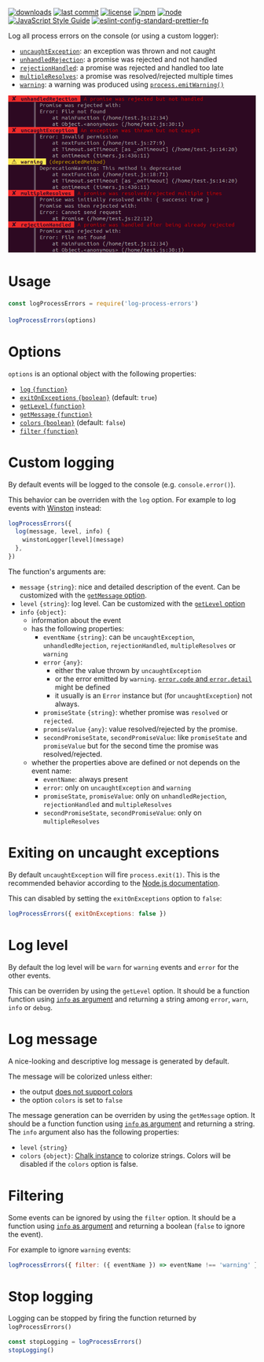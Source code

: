 [![downloads](https://img.shields.io/npm/dt/log-process-errors.svg?logo=npm)](https://www.npmjs.com/package/log-process-errors) [![last commit](https://img.shields.io/github/last-commit/autoserver-org/log-process-errors.svg?logo=github)](https://github.com/autoserver-org/log-process-errors/graphs/contributors) [![license](https://img.shields.io/github/license/autoserver-org/log-process-errors.svg?logo=github)](https://www.apache.org/licenses/LICENSE-2.0) [![npm](https://img.shields.io/npm/v/log-process-errors.svg?logo=npm)](https://www.npmjs.com/package/log-process-errors) [![node](https://img.shields.io/node/v/log-process-errors.svg?logo=node.js)](#) [![JavaScript Style Guide](https://img.shields.io/badge/code_style-standard-brightgreen.svg?logo=javascript)](https://standardjs.com) [![eslint-config-standard-prettier-fp](https://img.shields.io/badge/eslint-config--standard--prettier--fp-green.svg?logo=eslint)](https://github.com/autoserver-org/eslint-config-standard-prettier-fp)

Log all process errors on the console (or using a custom logger):

- [`uncaughtException`](https://nodejs.org/api/process.html#process_event_uncaughtexception): an exception was thrown and not caught
- [`unhandledRejection`](https://nodejs.org/api/process.html#process_event_unhandledrejection): a promise was rejected and not handled
- [`rejectionHandled`](https://nodejs.org/api/process.html#process_event_rejectionhandled): a promise was rejected and handled too late
- [`multipleResolves`](https://nodejs.org/api/process.html#process_event_multipleresolves): a promise was resolved/rejected multiple times
- [`warning`](https://nodejs.org/api/process.html#process_event_warning): a warning was produced using [`process.emitWarning()`](https://nodejs.org/api/process.html#process_process_emitwarning_warning_options)

![Screenshot](docs/screenshot.png)

# Usage

<!-- eslint-disable no-unused-vars, node/no-missing-require,
import/no-unresolved, unicorn/filename-case, strict -->

```js
const logProcessErrors = require('log-process-errors')

logProcessErrors(options)
```

# Options

`options` is an optional object with the following properties:

- [`log` `{function}`](#custom-logging)
- [`exitOnExceptions` `{boolean}`](#exiting-on-uncaught-exceptions) (default:
  `true`)
- [`getLevel` `{function}`](#log-level)
- [`getMessage` `{function}`](#log-message)
- [`colors` `{boolean}`](#log-message) (default: `false`)
- [`filter` `{function}`](#filtering)

# Custom logging

By default events will be logged to the console (e.g. `console.error()`).

This behavior can be overriden with the `log` option. For example to log events
with [Winston](https://github.com/winstonjs/winston) instead:

<!-- eslint-disable no-empty-function, no-unused-vars, node/no-missing-require,
import/no-unresolved, unicorn/filename-case, strict, no-undef -->

```js
logProcessErrors({
  log(message, level, info) {
    winstonLogger[level](message)
  },
})
```

The function's arguments are:

- `message` `{string}`: nice and detailed description of the event. Can be
  customized with the [`getMessage` option](#log-message).
- `level` `{string}`: log level. Can be customized with the
  [`getLevel` option](#log-level)
- `info` `{object}`:
  - information about the event
  - has the following properties:
    - `eventName` `{string}`: can be `uncaughtException`, `unhandledRejection`,
      `rejectionHandled`, `multipleResolves` or `warning`
    - `error` `{any}`:
      - either the value thrown by `uncaughtException`
      - or the error emitted by `warning`.
        [`error.code` and `error.detail`](https://nodejs.org/api/process.html#process_event_warning)
        might be defined
      - it usually is an `Error` instance but (for `uncaughtException`) not
        always.
    - `promiseState` `{string}`: whether promise was `resolved` or `rejected`.
    - `promiseValue` `{any}`: value resolved/rejected by the promise.
    - `secondPromiseState`, `secondPromiseValue`: like `promiseState` and
      `promiseValue` but for the second time the promise was resolved/rejected.
  - whether the properties above are defined or not depends on the event name:
    - `eventName`: always present
    - `error`: only on `uncaughtException` and `warning`
    - `promiseState`, `promiseValue`: only on `unhandledRejection`,
      `rejectionHandled` and `multipleResolves`
    - `secondPromiseState`, `secondPromiseValue`: only on `multipleResolves`

# Exiting on uncaught exceptions

By default `uncaughtException` will fire `process.exit(1)`. This is the
recommended behavior according to the
[Node.js documentation](https://nodejs.org/api/process.html#process_warning_using_uncaughtexception_correctly).

This can disabled by setting the `exitOnExceptions` option to `false`:

<!-- eslint-disable no-empty-function, no-unused-vars, node/no-missing-require,
import/no-unresolved, unicorn/filename-case, strict, no-undef -->

```js
logProcessErrors({ exitOnExceptions: false })
```

# Log level

By default the log level will be `warn` for `warning` events and `error` for
the other events.

This can be overriden by using the `getLevel` option. It should be a function
function using [`info` as argument](#custom-logging) and returning a string
among `error`, `warn`, `info` or `debug`.

# Log message

A nice-looking and descriptive log message is generated by default.

The message will be colorized unless either:

- the output [does not support colors](https://github.com/chalk/supports-color)
- the option `colors` is set to `false`

The message generation can be overriden by using the `getMessage` option. It
should be a function function using [`info` as argument](#custom-logging) and
returning a string. The `info` argument also has the following properties:

- `level` `{string}`
- `colors` `{object}`: [Chalk instance](https://github.com/chalk/chalk#api)
  to colorize strings. Colors will be disabled if the `colors` option is
  false.

# Filtering

Some events can be ignored by using the `filter` option. It should be a
function using [`info` as argument](#custom-logging) and returning a boolean
(`false` to ignore the event).

For example to ignore `warning` events:

<!-- eslint-disable no-empty-function, no-unused-vars, node/no-missing-require,
import/no-unresolved, unicorn/filename-case, strict, no-undef -->

```js
logProcessErrors({ filter: ({ eventName }) => eventName !== 'warning' })
```

# Stop logging

Logging can be stopped by firing the function returned by `logProcessErrors()`

<!-- eslint-disable no-empty-function, no-unused-vars, node/no-missing-require,
import/no-unresolved, unicorn/filename-case, strict, no-undef -->

```js
const stopLogging = logProcessErrors()
stopLogging()
```
